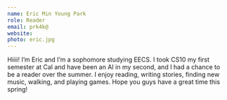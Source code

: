 ```yaml
---
name: Eric Min Young Park
role: Reader
email: prk4k@
website:
photo: eric.jpg
---
```

Hiiii! I’m Eric and I’m a sophomore studying EECS. I took CS10 my first semester at Cal and have been an AI in my second, and I had a chance to be a reader over the summer. I enjoy reading, writing stories, finding new music, walking, and playing games. Hope you guys have a great time this spring!
